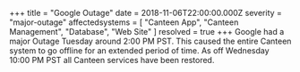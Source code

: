 +++
title = "Google Outage"
date = 2018-11-06T22:00:00.000Z
severity = "major-outage"
affectedsystems = [
  "Canteen App",
  "Canteen Management",
  "Database",
  "Web Site"
]
resolved = true
+++
Google had a major Outage Tuesday around 2:00 PM PST. This caused the entire Canteen system to go offline for an extended period of time. As off Wednesday 10:00 PM PST all Canteen services have been restored.
